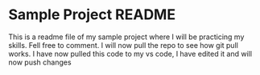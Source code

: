# Sample Project README

This is a readme file of my sample project where I will be practicing my skills. Fell free to comment. I will now pull the repo to see how git pull works.
I have now pulled this code to my vs code, I have edited it and will now push changes
